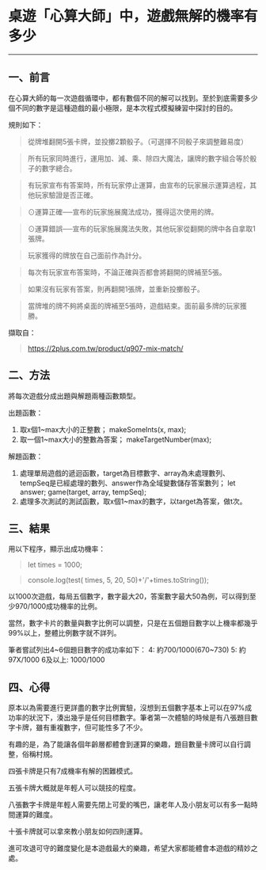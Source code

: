 # 桌遊「心算大師」中，遊戲無解的機率有多少
---
## 一、前言
在心算大師的每一次遊戲循環中，都有數個不同的解可以找到。至於到底需要多少個不同的數字是這種遊戲的最小極限，是本次程式模擬練習中探討的目的。

規則如下：

>從牌堆翻開5張卡牌，並投擲2顆骰子。（可選擇不同骰子來調整難易度）

>所有玩家同時進行，運用加、減、乘、除四大魔法，讓牌的數字組合等於骰子的數字總合。

>有玩家宣布有答案時，所有玩家停止運算，由宣布的玩家展示運算過程，其他玩家驗證是否正確。

>⊙運算正確──宣布的玩家施展魔法成功，獲得這次使用的牌。

>⊙運算錯誤──宣布的玩家施展魔法失敗，其他玩家從翻開的牌中各自拿取1張牌。

>玩家獲得的牌放在自己面前作為計分。

>每次有玩家宣布答案時，不論正確與否都會將翻開的牌補至5張。

>如果沒有玩家有答案，則再翻開1張牌，並重新投擲骰子。

>當牌堆的牌不夠將桌面的牌補至5張時，遊戲結束。面前最多牌的玩家獲勝。

擷取自：
>https://2plus.com.tw/product/q907-mix-match/

## 二、方法
將每次遊戲分成出題與解題兩種函數類型。

出題函數：
1. 取x個1~max大小的正整數；
    makeSomeInts(x, max);
2. 取一個1~max大小的整數為答案；
    makeTargetNumber(max);
    
解題函數：
1. 處理單局遊戲的遞迴函數，target為目標數字、array為未處理數列、tempSeq是已經處理的數列、answer作為全域變數儲存答案數列；
    let answer;
    game(target, array, tempSeq);
2. 處理多次測試的測試函數，取x個1~max的數字，以target為答案，做t次。

## 三、結果
用以下程序，顯示出成功機率：
>let times = 1000;

>console.log(test( times, 5, 20, 50)+'/'+times.toString());

以1000次遊戲，每局五個數字，數字最大20，答案數字最大50為例，可以得到至少970/1000成功機率的比例。

當然，數字卡片的數量與數字比例可以調整，只是在五個題目數字以上機率都幾乎99%以上，整體比例數字就不詳列。

筆者嘗試列出4~6個題目數字的成功率如下：
4: 約700/1000(670~730)
5: 約97X/1000
6及以上: 1000/1000

## 四、心得

原本以為需要進行更詳盡的數字比例實驗，沒想到五個數字基本上可以在97%成功率的狀況下，湊出幾乎是任何目標數字。筆者第一次體驗的時候是有八張題目數字卡牌，雖有重複數字，但可能性多了不少。

有趣的是，為了能讓各個年齡層都體會到運算的樂趣，題目數量卡牌可以自行調整，俗稱村規。

四張卡牌是只有7成機率有解的困難模式。

五張卡牌大概就是年輕人可以競技的程度。

八張數字卡牌是年輕人需要先閉上可愛的嘴巴，讓老年人及小朋友可以有多一點時間運算的難度。

十張卡牌就可以拿來教小朋友如何四則運算。

進可攻退可守的難度變化是本遊戲最大的樂趣，希望大家都能體會本遊戲的精妙之處。
